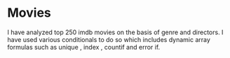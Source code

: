 # Movies
I have analyzed top 250 imdb movies on the basis of genre and directors. I have used various conditionals to do so which includes dynamic array formulas such as unique , index , countif and error if. 
